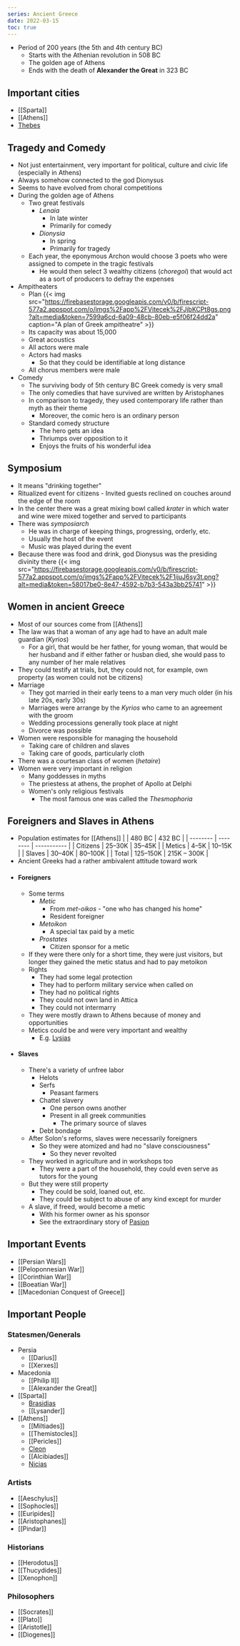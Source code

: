 ```yaml
---
series: Ancient Greece
date: 2022-03-15
toc: true
---
```

<style>
	p {
		padding: 0;
		margin:0;
	}
</style>

- Period of 200 years (the 5th and 4th century BC)
	-  Starts with the Athenian revolution in 508 BC
	-  The golden age of Athens
	-  Ends with the death of **Alexander the Great** in 323 BC
	
## Important cities
- [[Sparta]]
- [[Athens]]
- [Thebes](https://en.wikipedia.org/wiki/Thebes,_Greece#History)

## Tragedy and Comedy
-  Not just entertainment, very important for political, culture and civic life (especially in Athens)
-  Always somehow connected to the god Dionysus
-  Seems to have evolved from choral competitions
-  During the golden age of Athens
	-  Two great festivals
		-  *Lenaia*
			-  In late winter
			-  Primarily for comedy
		-  *Dionysia*
			-  In spring
			-  Primarily for tragedy
	- Each year, the eponymous Archon would choose 3 poets who were assigned to compete in the tragic festivals
		- He would then select 3 wealthy citizens (*choregoi*) that would act as a sort of producers to defray the expenses
- Ampitheaters
	- Plan
{{< img src="https://firebasestorage.googleapis.com/v0/b/firescript-577a2.appspot.com/o/imgs%2Fapp%2FVitecek%2FJjbKCPt8gs.png?alt=media&token=7599a6cd-6a09-48cb-80eb-e5f06f24dd2a" caption="A plan of Greek ampitheatre" >}}
	- Its capacity was about 15,000
	- Great acoustics
	- All actors were male
	- Actors had masks
		- So that they could be identifiable at long distance
	- All chorus members were male
- Comedy
	- The surviving body of 5th century BC Greek comedy is very small
	- The only comedies that have survived are written by Aristophanes
	- In comparison to tragedy, they used contemporary life rather than myth as their theme
		- Moreover, the comic hero is an ordinary person
	- Standard comedy structure
		- The hero gets an idea
		- Thriumps over opposition to it
		- Enjoys the fruits of his wonderful idea
## Symposium
- It means "drinking together"
- Ritualized event for citizens
	  - Invited guests reclined on couches around the edge of the room
- In the center there was a great mixing bowl called *krater* in which water and wine were mixed together and served to participants
- There was *symposiarch*
	- He was in charge of keeping things, progressing, orderly, etc.
	- Usually the host of the event
	- Music was played during the event
- Because there was food and drink, god Dionysus was the presiding divinity there
{{< img src="https://firebasestorage.googleapis.com/v0/b/firescript-577a2.appspot.com/o/imgs%2Fapp%2FVitecek%2F1ijuJ6sy3t.png?alt=media&token=58017be0-8e47-4592-b7b3-543a3bb25741" >}}
## Women in ancient Greece
- Most of our sources come from [[Athens]]
- The law was that a woman of any age had to have an adult male guardian (*Kyrios*)
	- For a girl, that would be her father, for young woman, that would be her husband and if either father or husban died, she would pass to any number of her male relatives
- They could testify at trials, but, they could not, for example, own property (as women could not be citizens)
- Marriage
	- They got married in their early teens to a man very much older (in his late 20s, early 30s)
	- Marriages were arrange by the *Kyrios* who came to an agreement with the groom
	- Wedding processions generally took place at night
	- Divorce was possible
- Women were responsible for managing the household
	- Taking care of children and slaves
	- Taking care of goods, particularly cloth
- There was a courtesan class of women (*hetaire*)
- Women were very important in religion
	- Many goddesses in myths
	- The priestess at athens, the prophet of Apollo at Delphi
	- Women's only religious festivals
		- The most famous one was called the *Thesmophoria*
## Foreigners and Slaves in Athens
- Population estimates for [[Athens]]
  |          | 480 BC   | 432 BC      |
	| -------- | -------- | ----------- |
	| Citizens | 25–30K   | 35–45K      |
	| Metics   | 4–5K     | 10–15K      |
	| Slaves   | 30–40K   | 80–100K     |
	| Total    | 125–150K | 215K – 300K |
- Ancient Greeks had a rather ambivalent attitude toward work
- #### Foreigners
	- Some terms
		- *Metic*
			- From *met*-*oikos* - "one who has changed his home"
			- Resident foreigner
		- *Metoikon*
			- A special tax paid by a metic
		- *Prostates*
			- Citizen sponsor for a metic
	- If they were there only for a short time, they were just visitors, but longer they gained the metic status and had to pay metoikon
	- Rights
		- They had some legal protection
		- They had to perform military service when called on
		- They had no political rights
		- They could not own land in Attica
		- They could not intermarry
	- They were mostly drawn to Athens because of money and opportunities
	- Metics could be and were very important and wealthy
		- E.g. [Lysias](https://en.wikipedia.org/wiki/Lysias)
- #### Slaves
	- There's a variety of unfree labor
		- Helots
		- Serfs
			- Peasant farmers
		- Chattel slavery
			- One person owns another
			- Present in all greek communities
				- The primary source of slaves
		- Debt bondage
	- After Solon's reforms, slaves were necessarily foreigners
		- So they were atomized and had no "slave consciousness"
			- So they never revolted
	- They worked in agriculture and in workshops too
		- They were a part of the household, they could even serve as tutors for the young
	- But they were still property
		- They could be sold, loaned out, etc.
		- They could be subject to abuse of any kind except for murder
	- A slave, if freed, would become a metic
		- With his former owner as his sponsor
		- See the extraordinary story of [Pasion](https://en.wikipedia.org/wiki/Pasion)

## Important Events
- [[Persian Wars]]
- [[Peloponnesian War]]
- [[Corinthian War]]
- [[Boeatian War]]
- [[Macedonian Conquest of Greece]]

## Important People
### Statesmen/Generals
- Persia
	- [[Darius]]
	- [[Xerxes]]
- Macedonia
	- [[Philip II]]
	- [[Alexander the Great]]
- [[Sparta]]
	- [Brasidias](https://www.heritage-history.com/index.php?c=resources&s=char-dir&f=brasidas)
	- [[Lysander]]
- [[Athens]]
	- [[Miltiades]]
	- [[Themistocles]]
	- [[Pericles]]
	- [Cleon](https://www.heritage-history.com/index.php?c=resources&s=char-dir&f=cleon)
	- [[Alcibiades]]
	- [Nicias](https://www.heritage-history.com/index.php?c=resources&s=char-dir&f=nicias)
### Artists
- [[Aeschylus]]
- [[Sophocles]]
- [[Euripides]]
- [[Aristophanes]]
- [[Pindar]]
### Historians
- [[Herodotus]]
- [[Thucydides]]
- [[Xenophon]]
### Philosophers
- [[Socrates]]
- [[Plato]]
- [[Aristotle]]
- [[Diogenes]]
